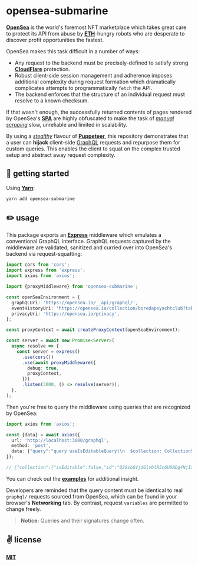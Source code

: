 # opensea-submarine

[__OpenSea__](https://opensea.io) is the world's foremost NFT marketplace which takes great care to protect its API from abuse by [__ETH__](https://ethereum.org/en/)-hungry robots who are desperate to discover profit opportunities the fastest.

OpenSea makes this task difficult in a number of ways:
  - Any request to the backend must be precisely-defined to satisfy strong [__CloudFlare__](https://www.cloudflare.com/en-gb/) protection.
  - Robust client-side session management and adherence imposes additional complexity during request formation which dramatically complicates attempts to programmatically `fetch` the API.
  - The backend enforces that the structure of an individual request must resolve to a known checksum.

If that wasn't enough, the successfully returned contents of pages rendered by OpenSea's [__SPA__](https://en.wikipedia.org/wiki/Single-page_application) are highly obfuscated to make the task of [_manual scraping_](https://github.com/cawfree/opensea-floor-looks-rare) slow, unreliable and limited in scalability.

By using a [_stealthy_](https://www.npmjs.com/package/puppeteer-extra-plugin-stealth) flavour of [__Puppeteer__](https://developer.chrome.com/docs/puppeteer/), this repository demonstrates that a user can __hijack__ client-side [GraphQL](https://graphql.org/) requests and repurpose them for custom queries. This enables the client to squat on the complex trusted setup and abstract away request complexity.

## 🚀 getting started

Using [__Yarn__](https://yarnpkg.com/):

```bash
yarn add opensea-submarine
```

## ✏️ usage

This package exports an [__Express__](https://github.com/expressjs/express) middleware which emulates a conventional GraphQL interface. GraphQL requests captured by the middleware are validated, sanitized and curried over into OpenSea's backend via request-squatting:

```typescript
import cors from 'cors';
import express from 'express';
import axios from 'axios';

import {proxyMiddleware} from 'opensea-submarine';

const openSeaEnvironment = {
  graphQLUri: 'https://opensea.io/__api/graphql/',
  eventHistoryUri: 'https://opensea.io/collection/boredapeyachtclub?tab=activity',
  privacyUri: 'https://opensea.io/privacy',
};

const proxyContext = await createProxyContext(openSeaEnvironment);

const server = await new Promise<Server>(
  async resolve => {
    const server = express()
      .use(cors())
      .use(await proxyMiddleware({
        debug: true,
        proxyContext,
      }))
      .listen(3000, () => resolve(server));
  },
);
```

Then you're free to query the middleware using queries that are recognized by OpenSea:

```typescript
import axios from 'axios';

const {data} = await axios({
  url: 'http://localhost:3000/graphql',
  method: 'post',
  data: {"query":"query useIsEditableQuery(\n  $collection: CollectionSlug!\n) {\n  collection(collection: $collection) {\n    isEditable\n    id\n  }\n}\n","variables":{"collection": "boredapeyachtclub"}},
});

// {"collection":{"isEditable":false,"id":"Q29sbGVjdGlvblR5cGU6NDg4NjIx"}}
```

You can check out the [__examples__](./scripts/start.ts) for additional insight.

Developers are reminded that the query content must be identical to real `graphql/` requests sourced from OpenSea, which can be found in your browser's __Networking__ tab. By contrast, request `variables` are permitted to change freely.

> __Notice:__ Queries and their signatures change often.

## ✌️ license
[__MIT__](./LICENSE)
